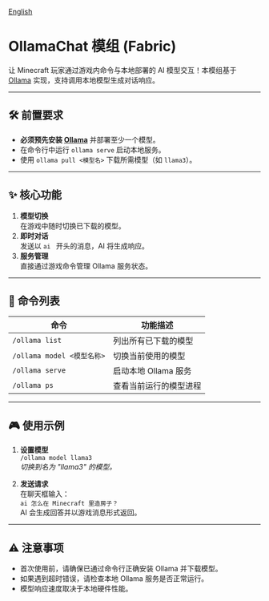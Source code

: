 [English](README.md)
# OllamaChat 模组 (Fabric)

让 Minecraft 玩家通过游戏内命令与本地部署的 AI 模型交互！本模组基于 [Ollama](https://ollama.ai/) 实现，支持调用本地模型生成对话响应。

---

## 🛠️ 前置要求
- **必须预先安装 [Ollama](https://ollama.com/)** 并部署至少一个模型。
- 在命令行中运行 `ollama serve` 启动本地服务。
- 使用 `ollama pull <模型名>` 下载所需模型（如 `llama3`）。

---

## ✨ 核心功能
1. **模型切换**  
   在游戏中随时切换已下载的模型。
2. **即时对话**  
   发送以 `ai ` 开头的消息，AI 将生成响应。
3. **服务管理**  
   直接通过游戏命令管理 Ollama 服务状态。

---

## 📜 命令列表
| 命令                          | 功能描述                     |
|-------------------------------|------------------------------|
| `/ollama list`                | 列出所有已下载的模型         |
| `/ollama model <模型名称>`    | 切换当前使用的模型           |
| `/ollama serve`               | 启动本地 Ollama 服务         |
| `/ollama ps`                  | 查看当前运行的模型进程       |

---

## 🎮 使用示例
1. **设置模型**  
   `/ollama model llama3`  
   *切换到名为 "llama3" 的模型。*
   
2. **发送请求**  
   在聊天框输入：  
   `ai 怎么在 Minecraft 里造房子？`  
   AI 会生成回答并以游戏消息形式返回。

---

## ⚠️ 注意事项
- 首次使用前，请确保已通过命令行正确安装 Ollama 并下载模型。
- 如果遇到超时错误，请检查本地 Ollama 服务是否正常运行。
- 模型响应速度取决于本地硬件性能。